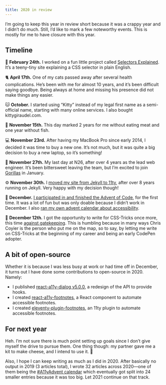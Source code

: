```yaml
---
title: 2020 in review
---
```


I’m going to keep this year in review short because it was a crappy year and I didn’t do much. Still, I’d like to mark a few noteworthy events. This is mostly for me to have closure with this year.

## Timeline

🤯 **February 24th.** I worked on a fun little project called [Selectors Explained](https://kittygiraudel.github.io/selectors-explained/). It’s a teeny-tiny site explaining a CSS selector in plain English.

🐈 **April 17th.** One of my cats passed away after several health complications. He’s been with me for almost 10 years, and it’s been difficult saying goodbye. Being always at home and missing his presence did not make things any easier.

🐱 **October.** I started using “Kitty” instead of my legal first name as a semi-official name, starting with many online services. I also bought kittygiraudel.com.

🌱 **November 15th.** This day marked 2 years for me without eating meat and one year without fish.

💻 **November 23rd.** After having my MacBook Pro since early 2014, I decided it was time to buy a new one. It’s not much, but it was quite a big decision to buy a new laptop, so it’s something!

👋 **November 27th.** My last day at N26, after over 4 years as the lead web engineer. It’s been bittersweet leaving the team, but I’m excited to join [Gorillas](https://gorillas.io) in January.

⚙️ **November 30th.** I [moved my site from Jekyll to 11ty](/2020/11/30/from-jekyll-to-11ty/), after over 8 years running on Jekyll. Very happy with my decision though!

📆 **December.** [I participated in and finished the Advent of Code](/2020/12/30/my-thoughts-on-advent-of-code/), for the first time. It was a lot of fun but was only doable because I didn’t work in December. I also [ran my own advent calendar about accessibility](/2020/12/01/a11y-advent-calendar/).

🌟 **December 12th.** I got the opportunity to write for CSS-Tricks once more, this time [against gatekeeping](https://css-tricks.com/there-is-no-normal/). This is humbling because in many ways Chris Coyier is the person who put me on the map, so to say, by letting me write on CSS-Tricks at the beginning of my career and being an early CodePen adopter.

## A bit of open-source

Whether it is because I was less busy at work or had time off in December, it turns out I have done some contributions to open-source in 2020. Namely:

- I published [react-a11y-dialog v5.0.0](https://github.com/KittyGiraudel/react-a11y-dialog/releases), a redesign of the API to provide hooks.
- I created [react-a11y-footnotes](https://github.com/KittyGiraudel/react-a11y-footnotes), a React component to automate accessible footnotes.
- I created [eleventy-plugin-footnotes](https://github.com/KittyGiraudel/eleventy-plugin-footnotes), an 11ty plugin to automate accessible footnotes.

## For next year

Heh. I’m not sure there is much point setting up goals since I don’t give myself the drive to pursue them. One thing though: my partner gave me a kit to make cheese, and I intend to use it. 🧀

Also, I hope I can keep writing as much as I did in 2020. After basically no output in 2019 (3 articles total), I wrote 32 articles across 2020—one of them being the [#A11yAdvent calendar](/2020/12/01/a11y-advent-calendar/) which eventually got split into 24 smaller entries because it was too big. Let 2021 continue on that track.
